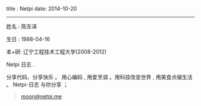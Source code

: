 title : Netpi
date: 2014-10-20


---

姓名 : 陈东泽

生日 : 1988-04-16

本+研: 辽宁工程技术工程大学(2008-2012)

Netpi 日志 .

分享代码、分享快乐 。 用心编码 , 用爱烹调 。用科技改变世界 , 用美食点缀生活  。 Netpi-日志 与你分享 ；

<!-- ![netpi](http://bnetpi.qiniudn.com/about/1.jpg?imageView2/2/w/400/interlace/1) -->

> moon@netpi.me



<!-- 热爱：编程 ，烹饪 ，开源 ，gihub，物理学 ，摄影，war3 ，dota ...

我叫陈东泽 是一名互联网爱好者

2012 本科毕业于辽宁工程技术大学 电气工程机器自动化专业

毕业之后去了一家汽车企业，不满意 强行被洗脑的企业文化，一个月后辞职了。

13年 报考了辽工大控制工程的硕士研究生；4月份拿到了9月入学的通知书，便提前去了学校开始真真正正的学习 互联网；

14年4月 我已经疯狂的学习了1年的互联编程 ，期间掌握了太多的东西 。也帮助导师做了些项目。一般的小网站自己都可以搞得定了

伴随着项目的磨练，以及自己对人生不断的摸索与思考。我和我的小伙伴们决定要创业了。

就这样。我们成立了[圆周率网络](http://i-pi.cc).

公司成立了，我和小伙伴再三的权衡之后，我提交了退学申请。

这期间，很多好朋友的帮忙，让公司顺利成立 。

劝我坚持读完的朋友也不少 ，坚持读完就能拿到硕士毕业证了。

...


可是我急着要一双滑板鞋，我要赶快赚钱买到它，这样我就不再害怕天黑了 -->

